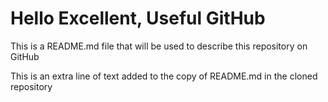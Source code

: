 # Hello Excellent, Useful GitHub

This is a README.md file that will be used to describe this
repository on GitHub

This is an extra line of text added to the copy
of README.md in the cloned repository

